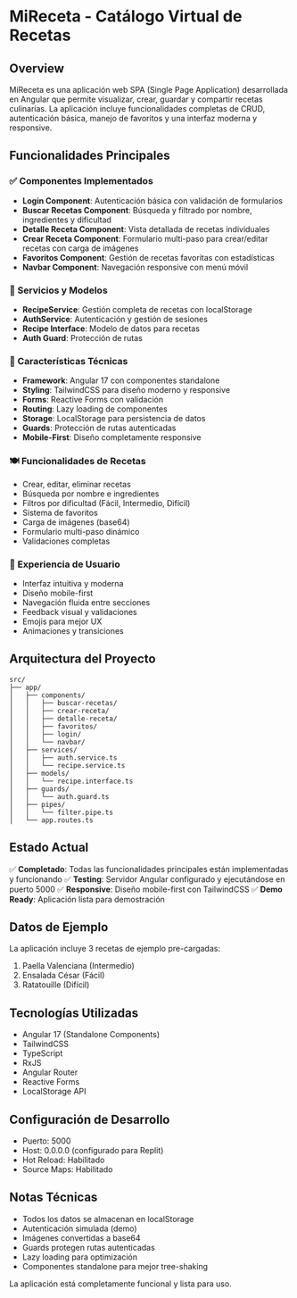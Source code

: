 # MiReceta - Catálogo Virtual de Recetas

## Overview
MiReceta es una aplicación web SPA (Single Page Application) desarrollada en Angular que permite visualizar, crear, guardar y compartir recetas culinarias. La aplicación incluye funcionalidades completas de CRUD, autenticación básica, manejo de favoritos y una interfaz moderna y responsive.

## Funcionalidades Principales

### ✅ Componentes Implementados
- **Login Component**: Autenticación básica con validación de formularios
- **Buscar Recetas Component**: Búsqueda y filtrado por nombre, ingredientes y dificultad
- **Detalle Receta Component**: Vista detallada de recetas individuales
- **Crear Receta Component**: Formulario multi-paso para crear/editar recetas con carga de imágenes
- **Favoritos Component**: Gestión de recetas favoritas con estadísticas
- **Navbar Component**: Navegación responsive con menú móvil

### 🔧 Servicios y Modelos
- **RecipeService**: Gestión completa de recetas con localStorage
- **AuthService**: Autenticación y gestión de sesiones
- **Recipe Interface**: Modelo de datos para recetas
- **Auth Guard**: Protección de rutas

### 🎨 Características Técnicas
- **Framework**: Angular 17 con componentes standalone
- **Styling**: TailwindCSS para diseño moderno y responsive
- **Forms**: Reactive Forms con validación
- **Routing**: Lazy loading de componentes
- **Storage**: LocalStorage para persistencia de datos
- **Guards**: Protección de rutas autenticadas
- **Mobile-First**: Diseño completamente responsive

### 🍽️ Funcionalidades de Recetas
- Crear, editar, eliminar recetas
- Búsqueda por nombre e ingredientes
- Filtros por dificultad (Fácil, Intermedio, Difícil)
- Sistema de favoritos
- Carga de imágenes (base64)
- Formulario multi-paso dinámico
- Validaciones completas

### 📱 Experiencia de Usuario
- Interfaz intuitiva y moderna
- Diseño mobile-first
- Navegación fluida entre secciones
- Feedback visual y validaciones
- Emojis para mejor UX
- Animaciones y transiciones

## Arquitectura del Proyecto

```
src/
├── app/
│   ├── components/
│   │   ├── buscar-recetas/
│   │   ├── crear-receta/
│   │   ├── detalle-receta/
│   │   ├── favoritos/
│   │   ├── login/
│   │   └── navbar/
│   ├── services/
│   │   ├── auth.service.ts
│   │   └── recipe.service.ts
│   ├── models/
│   │   └── recipe.interface.ts
│   ├── guards/
│   │   └── auth.guard.ts
│   ├── pipes/
│   │   └── filter.pipe.ts
│   └── app.routes.ts
```

## Estado Actual
✅ **Completado**: Todas las funcionalidades principales están implementadas y funcionando
✅ **Testing**: Servidor Angular configurado y ejecutándose en puerto 5000
✅ **Responsive**: Diseño mobile-first con TailwindCSS
✅ **Demo Ready**: Aplicación lista para demostración

## Datos de Ejemplo
La aplicación incluye 3 recetas de ejemplo pre-cargadas:
1. Paella Valenciana (Intermedio)
2. Ensalada César (Fácil)  
3. Ratatouille (Difícil)

## Tecnologías Utilizadas
- Angular 17 (Standalone Components)
- TailwindCSS
- TypeScript
- RxJS
- Angular Router
- Reactive Forms
- LocalStorage API

## Configuración de Desarrollo
- Puerto: 5000
- Host: 0.0.0.0 (configurado para Replit)
- Hot Reload: Habilitado
- Source Maps: Habilitado

## Notas Técnicas
- Todos los datos se almacenan en localStorage
- Autenticación simulada (demo)
- Imágenes convertidas a base64
- Guards protegen rutas autenticadas
- Lazy loading para optimización
- Componentes standalone para mejor tree-shaking

La aplicación está completamente funcional y lista para uso.